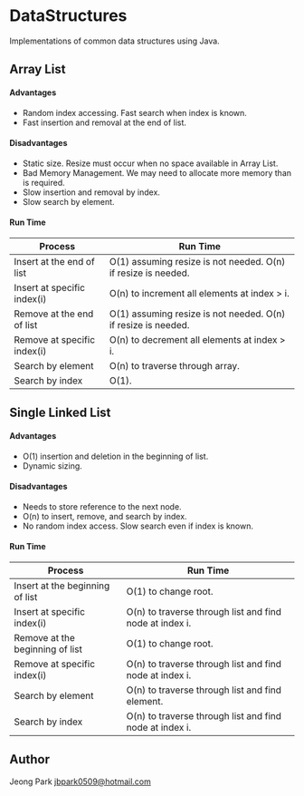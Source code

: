 # DataStructures
Implementations of common data structures using Java.

## Array List

#### Advantages

* Random index accessing. Fast search when index is known.
* Fast insertion and removal at the end of list.

#### Disadvantages

* Static size. Resize must occur when no space available in Array List.
* Bad Memory Management. We may need to allocate more memory than is required.
* Slow insertion and removal by index.
* Slow search by element.

#### Run Time

Process | Run Time
------ | -----------
Insert at the end of list | O(1) assuming resize is not needed. O(n) if resize is needed.
Insert at specific index(i) | O(n) to increment all elements at index > i. 
Remove at the end of list | O(1) assuming resize is not needed. O(n) if resize is needed.
Remove at specific index(i) | O(n) to decrement all elements at index > i.
Search by element | O(n) to traverse through array.
Search by index | O(1).

## Single Linked List

#### Advantages

* O(1) insertion and deletion in the beginning of list.
* Dynamic sizing.

#### Disadvantages
* Needs to store reference to the next node.
* O(n) to insert, remove, and search by index.
* No random index access. Slow search even if index is known.

#### Run Time

Process | Run Time
------ | -----------
Insert at the beginning of list | O(1) to change root.
Insert at specific index(i) | O(n) to traverse through list and find node at index i.
Remove at the beginning of list | O(1) to change root.
Remove at specific index(i) | O(n) to traverse through list and find node at index i.
Search by element | O(n) to traverse through list and find element.
Search by index | O(n) to traverse through list and find node at index i.

## Author
Jeong Park <jbpark0509@hotmail.com>